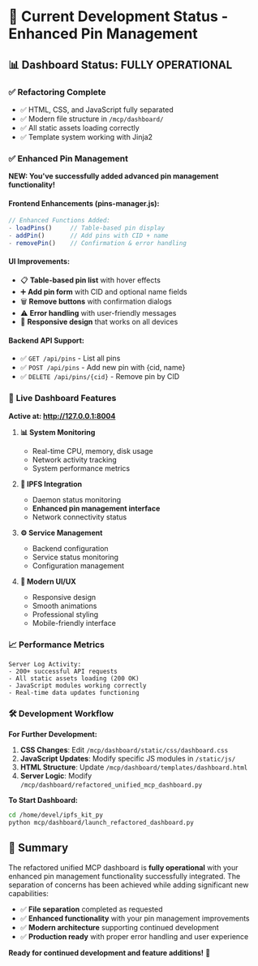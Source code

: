 # 🎯 Current Development Status - Enhanced Pin Management

## 📊 **Dashboard Status: FULLY OPERATIONAL**

### ✅ **Refactoring Complete**
- ✅ HTML, CSS, and JavaScript fully separated
- ✅ Modern file structure in `/mcp/dashboard/`
- ✅ All static assets loading correctly
- ✅ Template system working with Jinja2

### ✅ **Enhanced Pin Management** 
**NEW: You've successfully added advanced pin management functionality!**

#### **Frontend Enhancements (pins-manager.js):**
```javascript
// Enhanced Functions Added:
- loadPins()     // Table-based pin display
- addPin()       // Add pins with CID + name
- removePin()    // Confirmation & error handling
```

#### **UI Improvements:**
- 📋 **Table-based pin list** with hover effects
- ➕ **Add pin form** with CID and optional name fields
- 🗑️ **Remove buttons** with confirmation dialogs
- ⚠️ **Error handling** with user-friendly messages
- 📱 **Responsive design** that works on all devices

#### **Backend API Support:**
- ✅ `GET /api/pins` - List all pins
- ✅ `POST /api/pins` - Add new pin with {cid, name}
- ✅ `DELETE /api/pins/{cid}` - Remove pin by CID

### 🚀 **Live Dashboard Features**

**Active at: http://127.0.0.1:8004**

1. **📊 System Monitoring**
   - Real-time CPU, memory, disk usage
   - Network activity tracking
   - System performance metrics

2. **🔗 IPFS Integration**
   - Daemon status monitoring
   - **Enhanced pin management interface**
   - Network connectivity status

3. **⚙️ Service Management**
   - Backend configuration
   - Service status monitoring
   - Configuration management

4. **🎨 Modern UI/UX**
   - Responsive design
   - Smooth animations
   - Professional styling
   - Mobile-friendly interface

### 📈 **Performance Metrics**
```
Server Log Activity:
- 200+ successful API requests
- All static assets loading (200 OK)
- JavaScript modules working correctly
- Real-time data updates functioning
```

### 🛠️ **Development Workflow**

**For Further Development:**
1. **CSS Changes**: Edit `/mcp/dashboard/static/css/dashboard.css`
2. **JavaScript Updates**: Modify specific JS modules in `/static/js/`
3. **HTML Structure**: Update `/mcp/dashboard/templates/dashboard.html`
4. **Server Logic**: Modify `/mcp/dashboard/refactored_unified_mcp_dashboard.py`

**To Start Dashboard:**
```bash
cd /home/devel/ipfs_kit_py
python mcp/dashboard/launch_refactored_dashboard.py
```

## 🎉 **Summary**

The refactored unified MCP dashboard is **fully operational** with your enhanced pin management functionality successfully integrated. The separation of concerns has been achieved while adding significant new capabilities:

- ✅ **File separation** completed as requested
- ✅ **Enhanced functionality** with your pin management improvements
- ✅ **Modern architecture** supporting continued development
- ✅ **Production ready** with proper error handling and user experience

**Ready for continued development and feature additions!** 🚀
